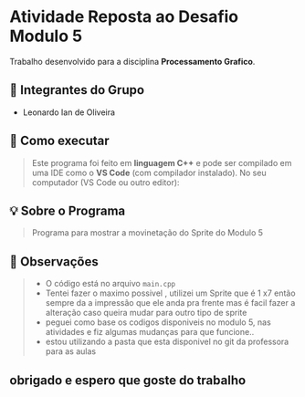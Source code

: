 # Atividade Reposta ao Desafio Modulo 5

Trabalho desenvolvido para a disciplina **Processamento Grafico**.

## 👥 Integrantes do Grupo

- Leonardo Ian de Oliveira

## 🚀 Como executar 


> Este programa foi feito em **linguagem C++** e pode ser compilado em uma IDE como o **VS Code** (com compilador instalado).
> No seu computador (VS Code ou outro editor):


## 💡 Sobre o Programa
> Programa para mostrar a movinetação do Sprite do Modulo 5

## 📌 Observações

> - O código está no arquivo `main.cpp` 
> - Tentei fazer o maximo possivel , utilizei um Sprite que é 1 x7 então sempre da a impressão que ele anda pra frente mas é facil fazer a alteração caso queira mudar para outro tipo de sprite 
> - peguei como base os codigos disponiveis no modulo 5, nas atividades e fiz algumas mudanças para que funcione..
> - estou utilizando a pasta que esta disponivel no git da professora para as aulas 

## obrigado e espero que goste do trabalho 


